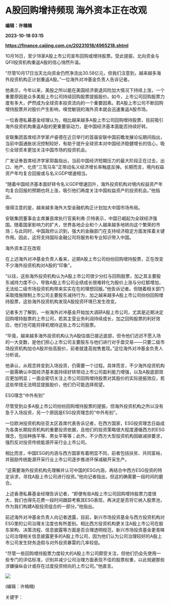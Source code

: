 # A股回购增持频现 海外资本正在改观
**编辑：许楠楠**

**2023-10-18 03:15**

**https://finance.caijing.com.cn/20231018/4965218.shtml**

10月16日，至少18家A股上市公司宣布回购或增持股票。受此提振，北向资金与QFII投资机构重返A股的信心悄然升温。

“尽管10月17日当天北向资金仍然净流出30.58亿元，但我们注意到，越来越多海外投资机构正计划重返A股。”一位海外对冲基金负责人告诉记者。

他表示，今年以来，美股之所以能在美国经济衰退风险加大情况下持续上涨，一个重要原因是众多美股上市公司持续回购股票提振股价。如今，上市公司回购股票力度有多大，俨然成为全球资本投资流向的一个重要因素。若A股上市公司不断回购增持股票并对股价产生影响，嗅觉敏锐的海外资本就会迅速重返A股市场。

一位香港私募基金经理认为，相比越来越多A股上市公司回购增持股票，目前吸引海外投资机构重返A股的更重要驱动力，是中国经济基本面能否持续好转。

安联集团首席经济学家卢睿德在近日举行的首届安联中国前瞻发展论坛期间指出，当前中国通胀状况控制较好，有助于提升全球资本对中国经济稳健增长的信心，吸引全球资本更加关注中国市场的投资机会。

广发证券首席经济学家郭磊指出，当前中国经济短期压力的最大阶段正在过去，出口、地产、化债“三驾马车”正带动名义经济增长率触底反弹。长期而言，境内权益资产年均复合回报或与名义GDP增速相当。

“随着中国经济基本面好转令名义GDP增速回升，海外投资机构对境内权益资产年均复合回报的预期也将上涨，吸引他们再度关注中国权益资产的投资机会。”他指出。

值得注意的是，越来越多海外大型金融机构正计划加大中国市场布局。

安联集团董事会主席兼首席执行官奥利弗·贝特表示，中国已崛起为全球经济强国。随着国家影响力的扩大，世界各地企业和个人越来越多地转向这个繁荣的市场；与此同时，中国政府认识到，强大的金融部门在支持经济稳定方面发挥着关键作用。因此，这将支持国际金融公司将服务和专业知识带入中国。

海外资本正在改观

在上述海外对冲基金负责人看来，近期A股上市公司纷纷回购增持股票，正在改变不少海外投资机构对A股的“印象”。

“以往，这些海外投资机构认为A股上市公司很少分红与回购股票，加之其主要股东减持力度不小，导致A股上市公司业绩成长很难转化为股价上涨与分红额增加，无法给二级市场投资机构带来实实在在的理想回报。”他告诉记者。但随着相关部门采取措施限制上市公司主要股东减持行为，加之越来越多A股上市公司纷纷回购增持股票，这些海外投资机构发现A股投资环境已发生改变。

记者多方了解到，一些海外对冲基金开始加大调研A股上市公司，尤其是近期决定回购增持股票的上市公司，若其主营业务利润持续成长，加之回购股票的利好效应，他们也可能将择机增持这些上市公司股票。

“毕竟，越来越多海外投资机构认为A股估值已接近底部，但令他们迟迟不愿入场的一大变数，是他们担心上市公司主要股东与他们进行对手盘交易——只要二级市场投资机构加仓A股并抬高股价，前者就逢高抛售套现。”这位海外对冲基金负责人分析说。

他承认，从观念转变到入场投资，仍需要一个过程。具体而言，不少海外投资机构一面需确认中国经济基本面持续好转带动上市公司盈利能力增强，以及A股底部效应更加明显；一面会密切关注上市公司回购增持股票对其股价的实际提振效应，若这些举措无法明显提振股价，他们仍可能选择观望。

ESG理念“中外有别”

尽管受到众多A股上市公司纷纷回购增持股票的提振，但海外投资机构之所以没有急于入场投资，另一个原因是ESG投资理念的“中外有别”。

一位欧洲投资机构驻亚太区首席代表告诉记者，在西方国家，ESG投资理念日益成为各类长期投资机构的重要投资依据，且他们的投资策略很大程度遵循西方的ESG理念，包括种族平等、男女平等等；此外，不少西方大型投资机构因碳减排要求，强烈反对投资传统能源开采行业上市公司。

相比而言，中国ESG的内涵与西方国家有着明显不同，前者包括扶贫、共同富裕，并鼓励传统能源开采行业上市公司逐步推进环保减碳开采生产。

“这需要海外投资机构先理解并认可中国的ESG内涵，再结合中西方ESG投资的特定诉求，寻找A股上市公司进行投资。”他向记者指出，但这的确需要一段时间的磨合。

上述香港私募基金经理告诉记者，“即便有些A股上市公司回购增持股票力度很大，我们也得先花费一段时间跟踪考察其ESG表现，再决定是否将它纳入股票池，作为我们构建A股投资组合的一部分。”他指出。

前述海外对冲基金负责人向记者透露，目前，新兴市场投资基金与西方投资机构对ESG里的公司治理关注度也有所差别。相比西方投资机构更关注A股上市公司在股东架构、决策流程、信息披露等方面是否合理透明规范，新兴市场投资基金更青睐公司治理相关信息披露更多的A股上市公司，因为他们认为公司治理较好的A股上市公司发生财务造假与对外投资暴雷的几率较低。

“尽管一些回购增持股票力度较大的A股上市公司颇受关注，但他们仍会先使用一些专门的评估标准，识别并减少公司治理方面表现不佳的股票权重，以此规避那些涉嫌操纵会计或存在过度投资倾向的上市公司。”他直言。

![](https://tx1.cdn.caijing.com.cn/2014-03-27/114048455.jpg)

(编辑：许楠楠)

关键字：